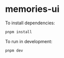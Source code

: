 # memories-ui

To install dependencies:

```bash
pnpm install
```

To run in development:

```bash
pnpm dev
```
